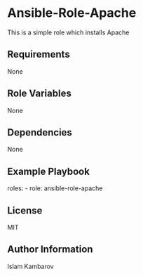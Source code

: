 Ansible-Role-Apache
=========
This is a simple role which installs Apache

Requirements
------------
None

Role Variables
--------------
None

Dependencies
------------
None

Example Playbook
----------------
  roles:
    - role: ansible-role-apache

License
-------
MIT

Author Information
------------------
Islam Kambarov

